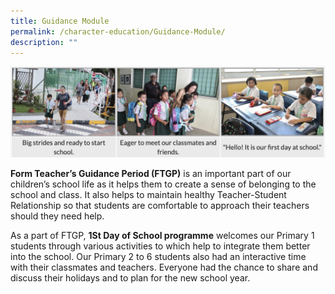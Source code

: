 ```yaml
---
title: Guidance Module
permalink: /character-education/Guidance-Module/
description: ""
---
```

![](/images/guidance.png)

**Form Teacher’s Guidance Period (FTGP)** is an important part of our children’s school life as it helps them to create a sense of belonging to the school and class. It also helps to maintain healthy Teacher-Student Relationship so that students are comfortable to approach their teachers should they need help.  

  

As a part of FTGP, **1St Day of School programme** welcomes our Primary 1 students through various activities to which help to integrate them better into the school. Our Primary 2 to 6 students also had an interactive time with their classmates and teachers. Everyone had the chance to share and discuss their holidays and to plan for the new school year.